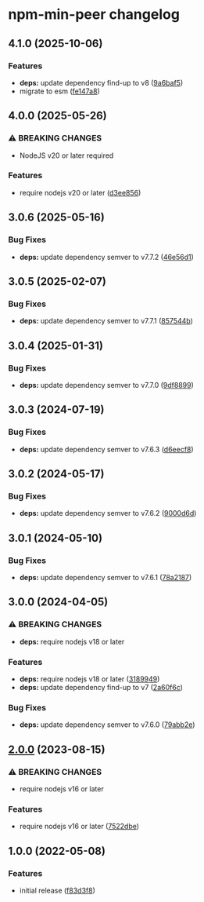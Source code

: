 # npm-min-peer changelog

## 4.1.0 (2025-10-06)

### Features

- **deps:** update dependency find-up to v8 ([9a6baf5](https://github.com/ext/npm-min-peer/commit/9a6baf56dc09980005a415c9e645b9f5be838207))
- migrate to esm ([fe147a8](https://github.com/ext/npm-min-peer/commit/fe147a8e344963f25182a39f9adb740eb4ebe141))

## 4.0.0 (2025-05-26)

### ⚠ BREAKING CHANGES

- NodeJS v20 or later required

### Features

- require nodejs v20 or later ([d3ee856](https://github.com/ext/npm-min-peer/commit/d3ee8569bedb5d747435f5911507d98c6526399a))

## 3.0.6 (2025-05-16)

### Bug Fixes

- **deps:** update dependency semver to v7.7.2 ([46e56d1](https://github.com/ext/npm-min-peer/commit/46e56d1d39b76864bea3d9f1d472f6d7c500a9e0))

## 3.0.5 (2025-02-07)

### Bug Fixes

- **deps:** update dependency semver to v7.7.1 ([857544b](https://github.com/ext/npm-min-peer/commit/857544b6322ef3ac3f2fea8793dfe41ea58d993b))

## 3.0.4 (2025-01-31)

### Bug Fixes

- **deps:** update dependency semver to v7.7.0 ([9df8899](https://github.com/ext/npm-min-peer/commit/9df889911633629a76f5cf7c4469a25abe2f3e7b))

## 3.0.3 (2024-07-19)

### Bug Fixes

- **deps:** update dependency semver to v7.6.3 ([d6eecf8](https://github.com/ext/npm-min-peer/commit/d6eecf80a0dfe7afc6ab7d03c150a6dacd5982da))

## 3.0.2 (2024-05-17)

### Bug Fixes

- **deps:** update dependency semver to v7.6.2 ([9000d6d](https://github.com/ext/npm-min-peer/commit/9000d6d76c6e0da1125d86f9aa60600fecfb8e13))

## 3.0.1 (2024-05-10)

### Bug Fixes

- **deps:** update dependency semver to v7.6.1 ([78a2187](https://github.com/ext/npm-min-peer/commit/78a2187292005f5c07aad55bf10c4342b8562ba9))

## 3.0.0 (2024-04-05)

### ⚠ BREAKING CHANGES

- **deps:** require nodejs v18 or later

### Features

- **deps:** require nodejs v18 or later ([3189949](https://github.com/ext/npm-min-peer/commit/3189949404cd1e4eb2c5884da6998ea2cc304630))
- **deps:** update dependency find-up to v7 ([2a60f6c](https://github.com/ext/npm-min-peer/commit/2a60f6c9cd0144a59a971b40e2bcc8a6fbe06804))

### Bug Fixes

- **deps:** update dependency semver to v7.6.0 ([79abb2e](https://github.com/ext/npm-min-peer/commit/79abb2e5d25575214abe888c20bb295b73faa028))

## [2.0.0](https://github.com/ext/npm-min-peer/compare/v1.0.0...v2.0.0) (2023-08-15)

### ⚠ BREAKING CHANGES

- require nodejs v16 or later

### Features

- require nodejs v16 or later ([7522dbe](https://github.com/ext/npm-min-peer/commit/7522dbe2eb5fd8f531eef0b548e50f2fa0beaceb))

## 1.0.0 (2022-05-08)

### Features

- initial release ([f83d3f8](https://github.com/ext/npm-min-peer/commit/f83d3f8ec929e3d7e5c832bcfa4d9169c19cfa48))
